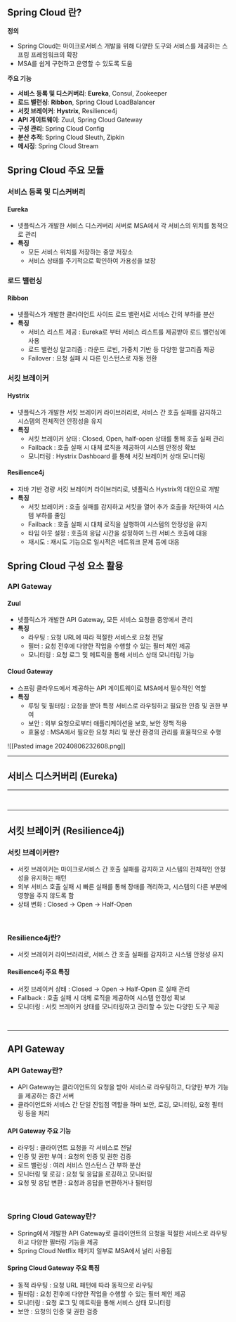 ## Spring Cloud 란?

**정의**
- Spring Cloud는 마이크로서비스 개발을 위해 다양한 도구와 서비스를 제공하는 스프링 프레임워크의 확장
- MSA를 쉽게 구현하고 운영할 수 있도록 도움

**주요 기능**
- **서비스 등록 및 디스커버리**: **Eureka**, Consul, Zookeeper
- **로드 밸런싱**: **Ribbon**, Spring Cloud LoadBalancer
- **서킷 브레이커**: **Hystrix**, Resilience4j
- **API 게이트웨이**: Zuul, Spring Cloud Gateway
- **구성 관리**: Spring Cloud Config
- **분산 추적**: Spring Cloud Sleuth, Zipkin
- **메시징**: Spring Cloud Stream

## Spring Cloud 주요 모듈

### 서비스 등록 및 디스커버리

#### Eureka

- 넷플릭스가 개발한 서비스 디스커버리 서버로 MSA에서 각 서비스의 위치를 동적으로 관리
- **특징**
	- 모든 서비스 위치를 저장하는 중앙 저장소
	- 서비스 상태를 주기적으로 확인하여 가용성을 보장

### 로드 밸런싱

#### Ribbon

- 넷플릭스가 개발한 클라이언트 사이드 로드 밸런서로 서비스 간의 부하를 분산
- **특징**
	- 서비스 리스트 제공 : Eureka로 부터 서비스 리스트를 제공받아 로드 밸런싱에 사용
	- 로드 밸런싱 알고리즘 : 라운드 로빈, 가중치 기반 등 다양한 알고리즘 제공
	- Failover : 요청 실패 시 다른 인스턴스로 자동 전환

### 서킷 브레이커

#### Hystrix

- 넷플릭스가 개발한 서킷 브레이커 라이브러리로, 서비스 간 호출 실패를 감지하고 시스템의 전체적인 안정성을 유지
- **특징**
	- 서킷 브레이커 상태 : Closed, Open, half-open 상태를 통해 호출 실패 관리
	- Failback : 호출 실패 시 대체 로직을 제공하여 시스템 안정성 확보
	- 모니터링 : Hystrix Dashboard 를 통해 서킷 브레이커 상태 모니터링

#### Resilience4j

- 자바 기반 경량 서킷 브레이커 라이브러리로, 넷플릭스 Hystrix의 대안으로 개발
- **특징**
	- 서킷 브레이커 : 호출 실패를 감지하고 서킷을 열어 추가 호출을 차단하여 시스템 부하를 줄임
	- Failback : 호출 실패 시 대체 로직을 실행하여 시스템의 안정성을 유지
	- 타임 아웃 설정 : 호출의 응답 시간을 성정하여 느린 서비스 호출에 대응
	- 재시도 : 재시도 기능으로 일시적은 네트워크 문제 등에 대응

## Spring Cloud 구성 요소 활용

### API Gateway

#### Zuul

- 넷플릭스가 개발한 API Gateway, 모든 서비스 요청을 중앙에서 관리
- **특징**
	- 라우팅 : 요청 URL에 따라 적절한 서비스로 요청 전달
	- 필터 : 요청 전후에 다양한 작업을 수행할 수 있는 필터 체인 제공
	- 모니터링 : 요청 로그 및 메트릭을 통해 서비스 상태 모니터링 가능

#### Cloud Gateway

- 스프링 클라우드에서 제공하는 API 게이트웨이로 MSA에서 필수적인 역할
- **특징**
	- 루팅 및 필터링 : 요청을 받아 특정 서비스로 라우팅하고 필요한 인증 및 권한 부여
	- 보안 : 외부 요청으로부터 애플리케이션을 보호, 보안 정책 적용
	- 효율성 : MSA에서 필요한 요청 처리 및 분산 환경의 관리를 효율적으로 수행

![[Pasted image 20240806232608.png]]

---
## 서비스 디스커버리 (Eureka)


---

<br>

---
## 서킷 브레이커 (Resilience4j)

### 서킷 브레이커란?

- 서킷 브레이커는 마이크로서비스 간 호출 실패를 감지하고 시스템의 전체적인 안정성을 유지하는 패턴
- 외부 서비스 호출 실패 시 빠른 실패를 통해 장애를 격리하고, 시스템의 다른 부분에 영향을 주지 않도록 함
- 상태 변화 : Closed -> Open -> Half-Open

<br>

### Resilience4j란?

- 서킷 브레이커 라이브러리로, 서비스 간 호출 실패를 감지하고 시스템 안정성 유지

#### Resilience4j  주요 특징

- 서킷 브레이커 상태 : Closed -> Open -> Half-Open 로 실패 관리
- Fallback : 호출 실패 시 대체 로직을 제공하여 시스템 안정성 확보
- 모니터링 : 서킷 브레이커 상태를 모니터링하고 관리할 수 있는 다양한 도구 제공

<br>

---
## API Gateway

### API Gateway란?

- API Gateway는 클라이언트의 요청을 받아 서비스로 라우팅하고, 다양한 부가 기능을 제공하는 중간 서버
- 클라이언트와 서비스 간 단일 진입점 역할을 하며 보안, 로깅, 모니터링, 요청 필터링 등을 처리

#### API Gateway 주요 기능

- 라우팅 : 클라이언트 요청을 각 서비스로 전달
- 인증 및 권한 부여 : 요청의 인증 및 권한 검증
- 로드 밸런싱 : 여러 서비스 인스턴스 간 부하 분산
- 모니터링 및 로깅 : 요청 및 응답을 로깅하고 모니터링
- 요청 및 응답 변환 : 요청과 응답을 변환하거나 필터링

<br>

### Spring Cloud Gateway란?

- Spring에서 개발한 API Gateway로 클라이언트의 요청을 적절한 서비스로 라우팅하고 다양한 필터링 기능을 제공
- Spring Cloud Netflix 패키지 일부로 MSA에서 널리 사용됨

#### Spring Cloud Gateway 주요 특징

- 동적 라우팅 : 요청 URL 패턴에 따라 동적으로 라우팅
- 필터링 : 요청 전후에 다양한 작업을 수행할 수 있는 필터 체인 제공
- 모니터링 : 요청 로그 및 메트릭을 통해 서비스 상태 모니터링
- 보안 : 요청의 인증 및 권한 검증

